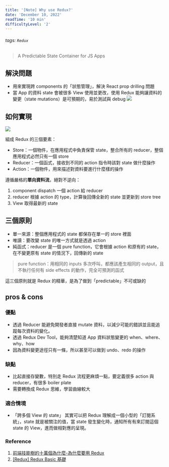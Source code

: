 ```yaml
---
title: '[Note] Why use Redux?'
date: 'December 10, 2022'
readTime: '10 min'
difficultyLevel: '2'
---
```

###### tags: `Redux` 

> A Predictable State Container for JS Apps

## 解決問題
* 用來實現跨 components 的「狀態管理」，解決 React prop drilling 問題
* 當 App 的資料 state 會被很多 View 使用並更改，使用 Redux 能夠讓資料的變更（state mutations）是可預期的，易於測試與 debug
![](https://i.imgur.com/kJHScWi.png)

## 如何實現
![](https://i.imgur.com/yRLyItg.png)

組成 Redux 的三個要素：
* Store：一個物件，在應用程式中負責保管 state，整合所有的 reducer，整個應用程式必然只有一個 store
* Reducer：一個函式，接收到不同的 action 指令時該對 state 做什麼操作
* Action：一個物件，用來描述對資料要進行什麼樣的操作

遵循嚴格的**單向資料流**，絕對不逆向：

1. component dispatch 一個 action 給 reducer
2. reducer 根據 action 的 type，計算後回傳全新的 state 並更新到 store tree
3. View 取得最新的 state

## 三個原則
* 單一來源：整個應用程式的 state 都保存在單一的 store 裡面
* 唯讀：要改變 state 的唯一方式就是透過 action
* 純函式：reducer 是一個 pure function，它會根據 action 和原有的 state，在不變更原有 state 的情況下，回傳新的 state
> pure function：用相同的 inputs 多次呼叫，都應該產生相同的 output，且不執行任何有 side effects 的動作，完全可預測的函式

這三個原則就是 Redux 的精華，是為了做到「predictable」不可或缺的


## pros & cons
### 優點
* 透過 Reducer 能避免開發者直接 mutate 資料，以減少可能的錯誤並且能追蹤每次資料的變化。
* 透過 Redux Dev Tool，能夠清楚知道 App 資料狀態變更的 when、where、why、how
* 因為資料變更途徑只有一條，所以甚至可以做到 undo、redo 的操作
### 缺點
* 比起直接存變數，特別走 Redux 流程更麻煩一點，要定義很多 action 與 reducer，有很多 boiler plate
* 需要轉換成 Redux 思維，學習曲線較大

### 適合情境
* 「跨多個 View 的 state」
其實可以把 Redux 理解成一個小型的「訂閱系統」，state 就是被關注的值，當 state 發生變化時，通知所有有來訂閱這個 state 的 View，進而做相對應的呈現。

### Reference
1. [前端技能樹的十萬個為什麼-為什麼要用 Redux](https://ithelp.ithome.com.tw/articles/10296471)
2. [[Redux] Redux Basic 基礎](https://pjchender.dev/react/redux-basic/)